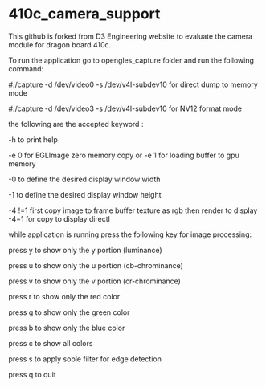 # 410c_camera_support
This github is forked from D3 Engineering website to evaluate the camera module for dragon board 410c.

To run the application go to opengles_capture folder and run the following command:

#./capture -d /dev/video0 -s /dev/v4l-subdev10 for direct dump to memory mode

#./capture -d /dev/video3 -s /dev/v4l-subdev10 for NV12 format mode

the following are the accepted keyword :
	
-h to print help

-e 0 for EGLImage zero memory copy or -e 1 for loading buffer to gpu memory

-0 to define the desired display window width

-1 to define the desired display window height

-4 !=1 first copy image to frame buffer texture as rgb then render to display  -4=1 for copy to display directl

while application is running press the following key for image processing:
	
press y to show only the y portion (luminance)

press u to show only the u portion (cb-chrominance)

press v to show only the v portion (cr-chrominance)

press r to show only the red color

press g to show only the green color

press b to show only the blue color

press c to show all colors

press s to apply soble filter for edge detection

press q to quit	